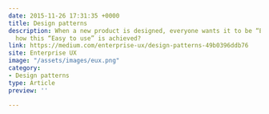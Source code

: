 ```yaml
---
date: 2015-11-26 17:31:35 +0000
title: Design patterns
description: When a new product is designed, everyone wants it to be “Easy to use”. But
  how this “Easy to use” is achieved?
link: https://medium.com/enterprise-ux/design-patterns-49b0396ddb76
site: Enterprise UX
image: "/assets/images/eux.png"
category:
- Design patterns
type: Article
preview: ''

---
```

